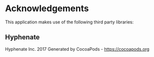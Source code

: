 # Acknowledgements
This application makes use of the following third party libraries:

## Hyphenate

Hyphenate Inc. 2017
Generated by CocoaPods - https://cocoapods.org
